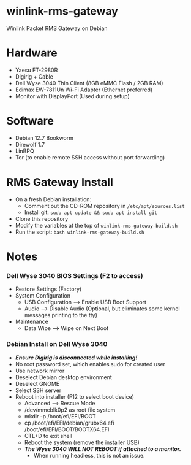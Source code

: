# winlink-rms-gateway
Winlink Packet RMS Gateway on Debian
# Hardware
- Yaesu FT-2980R
- Digirig + Cable
- Dell Wyse 3040 Thin Client (8GB eMMC Flash / 2GB RAM)
- Edimax EW-7811Un Wi-Fi Adapter (Ethernet preferred)
- Monitor with DisplayPort (Used during setup)

# Software
- Debian 12.7 Bookworm
- Direwolf 1.7
- LinBPQ
- Tor (to enable remote SSH access without port forwarding)

# RMS Gateway Install
- On a fresh Debian installation:
  * Comment out the CD-ROM repository in `/etc/apt/sources.list`
  * Install git: `sudo apt update && sudo apt install git`
- Clone this repository
- Modify the variables at the top of `winlink-rms-gateway-build.sh`
- Run the script: `bash winlink-rms-gateway-build.sh`

# Notes
### Dell Wyse 3040 BIOS Settings (F2 to access)
- Restore Settings (Factory)
- System Configuration
  * USB Configuration --> Enable USB Boot Support
  * Audio --> Disable Audio (Optional, but eliminates some kernel messages printing to the tty)
- Maintenance
  * Data Wipe --> Wipe on Next Boot
  
### Debian Install on Dell Wyse 3040
- ***Ensure Digirig is disconnected while installing!***
- No root password set, which enables sudo for created user
- Use network mirror
- Deselect Debian desktop environment
- Deselect GNOME
- Select SSH server
- Reboot into installer (F12 to select boot device)
  * Advanced --> Rescue Mode
  *  /dev/mmcblk0p2 as root file system
  * mkdir -p /boot/efi/EFI/BOOT
  * cp /boot/efi/EFI/debian/grubx64.efi /boot/efi/EFI/BOOT/BOOTX64.EFI
  * CTL+D to exit shell
  * Reboot the system (remove the installer USB)
  * ***The Wyse 3040 WILL NOT REBOOT if attached to a monitor.***
    - When running headless, this is not an issue.
